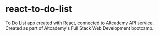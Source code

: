 # react-to-do-list
To Do List app created with React, connected to Altcademy API service. Created as part of Altcademy's Full Stack Web Development bootcamp.
